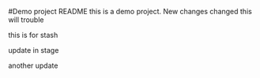 #Demo project README
this is a demo project.
New changes
changed
this will trouble

this is for stash

update in stage

another update
